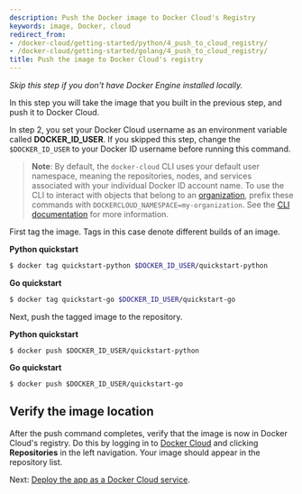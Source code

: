 ```yaml
---
description: Push the Docker image to Docker Cloud's Registry
keywords: image, Docker, cloud
redirect_from:
- /docker-cloud/getting-started/python/4_push_to_cloud_registry/
- /docker-cloud/getting-started/golang/4_push_to_cloud_registry/
title: Push the image to Docker Cloud's registry
---
```


*Skip this step if you don't have Docker Engine installed locally.*

In this step you will take the image that you built in the previous step, and push it to Docker Cloud.

In step 2, you set your Docker Cloud username as an environment variable called **DOCKER_ID_USER**. If you skipped this step, change the `$DOCKER_ID_USER` to your Docker ID username before running this command.

> **Note**: By default, the `docker-cloud` CLI uses your default user namespace,
meaning the repositories, nodes, and services associated with your individual
Docker ID account name. To use the CLI to interact with objects that belong to
an [organization](/docker-cloud/orgs.md), prefix these commands with
`DOCKERCLOUD_NAMESPACE=my-organization`. See the [CLI documentation](/docker-cloud/installing-cli.md#use-the-docker-cloud-cli-with-an-organization) for more information.


First tag the image. Tags in this case denote different builds of an image.

**Python quickstart**

```bash
$ docker tag quickstart-python $DOCKER_ID_USER/quickstart-python
```

**Go quickstart**

```bash
$ docker tag quickstart-go $DOCKER_ID_USER/quickstart-go
```

Next, push the tagged image to the repository.

**Python quickstart**

```
$ docker push $DOCKER_ID_USER/quickstart-python
```

**Go quickstart**

```
$ docker push $DOCKER_ID_USER/quickstart-go
```

## Verify the image location

After the push command completes, verify that the image is now in Docker Cloud's
registry. Do this by logging in to [Docker Cloud](https://cloud.docker.com) and
clicking  **Repositories** in the left navigation. Your image should appear in
the repository list.

Next: [Deploy the app as a Docker Cloud service](5_deploy_the_app_as_a_service.md).
